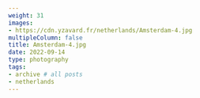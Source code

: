 ```yaml
---
weight: 31
images:
- https://cdn.yzavard.fr/netherlands/Amsterdam-4.jpg
multipleColumn: false
title: Amsterdam-4.jpg
date: 2022-09-14
type: photography
tags:
- archive # all posts
- netherlands
---
```

